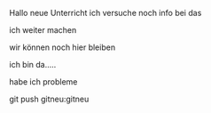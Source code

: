 Hallo neue Unterricht
 ich versuche noch info bei das

 ich weiter machen 

 wir können noch hier bleiben
 
 ich bin da.....

habe ich probleme

git push gitneu:gitneu



